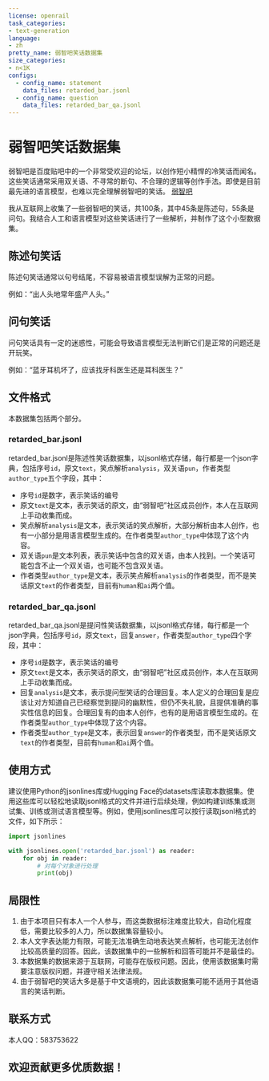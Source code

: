 ```yaml
---
license: openrail
task_categories:
- text-generation
language:
- zh
pretty_name: 弱智吧笑话数据集
size_categories:
- n<1K
configs:
  - config_name: statement
    data_files: retarded_bar.jsonl
  - config_name: question
    data_files: retarded_bar_qa.jsonl  
---
```


# 弱智吧笑话数据集
弱智吧是百度贴吧中的一个非常受欢迎的论坛，以创作短小精悍的冷笑话而闻名。这些笑话通常采用双关语、不寻常的断句、不合理的逻辑等创作手法。即使是目前最先进的语言模型，也难以完全理解弱智吧的笑话。
[弱智吧](https://tieba.baidu.com/f?ie=utf-8&kw=%E5%BC%B1%E6%99%BA)

我从互联网上收集了一些弱智吧的笑话，共100条，其中45条是陈述句，55条是问句。我结合人工和语言模型对这些笑话进行了一些解析，并制作了这个小型数据集。

## 陈述句笑话
陈述句笑话通常以句号结尾，不容易被语言模型误解为正常的问题。

例如：“出人头地常年盛产人头。”

## 问句笑话
问句笑话具有一定的迷惑性，可能会导致语言模型无法判断它们是正常的问题还是开玩笑。

例如：“蓝牙耳机坏了，应该找牙科医生还是耳科医生？”

## 文件格式
本数据集包括两个部分。
### retarded_bar.jsonl
retarded_bar.jsonl是陈述性笑话数据集，以jsonl格式存储，每行都是一个json字典，包括序号`id`，原文`text`，笑点解析`analysis`，双关语`pun`，作者类型`author_type`五个字段，其中：
- 序号`id`是数字，表示笑话的编号
- 原文`text`是文本，表示笑话的原文，由“弱智吧”社区成员创作，本人在互联网上手动收集而成。
- 笑点解析`analysis`是文本，表示笑话的笑点解析，大部分解析由本人创作，也有一小部分是用语言模型生成的。在作者类型`author_type`中体现了这个内容。
- 双关语`pun`是文本列表，表示笑话中包含的双关语，由本人找到。一个笑话可能包含不止一个双关语，也可能不包含双关语。
- 作者类型`author_type`是文本，表示笑点解析`analysis`的作者类型，而不是笑话原文`text`的作者类型，目前有`human`和`ai`两个值。
### retarded_bar_qa.jsonl
retarded_bar_qa.jsonl是提问性笑话数据集，以jsonl格式存储，每行都是一个json字典，包括序号`id`，原文`text`，回复`answer`，作者类型`author_type`四个字段，其中：
- 序号`id`是数字，表示笑话的编号
- 原文`text`是文本，表示笑话的原文，由“弱智吧”社区成员创作，本人在互联网上手动收集而成。
- 回复`analysis`是文本，表示提问型笑话的合理回复。本人定义的合理回复是应该让对方知道自己已经察觉到提问的幽默性，但仍不失礼貌，且提供准确的事实性信息的回复。合理回复有的由本人创作，也有的是用语言模型生成的。在作者类型`author_type`中体现了这个内容。
- 作者类型`author_type`是文本，表示回复`answer`的作者类型，而不是笑话原文`text`的作者类型，目前有`human`和`ai`两个值。

## 使用方式
建议使用Python的jsonlines库或Hugging Face的datasets库读取本数据集。使用这些库可以轻松地读取jsonl格式的文件并进行后续处理，例如构建训练集或测试集、训练或测试语言模型等。例如，使用jsonlines库可以按行读取jsonl格式的文件，如下所示：
```python
import jsonlines

with jsonlines.open('retarded_bar.jsonl') as reader:
    for obj in reader:
        # 对每个对象进行处理
        print(obj)
```

## 局限性
1. 由于本项目只有本人一个人参与，而这类数据标注难度比较大，自动化程度低，需要比较多的人力，所以数据集容量较小。
2. 本人文字表达能力有限，可能无法准确生动地表达笑点解析，也可能无法创作比较高质量的回答。因此，该数据集中的一些解析和回答可能并不是最佳的。
3. 本数据集的数据来源于互联网，可能存在版权问题。因此，使用该数据集时需要注意版权问题，并遵守相关法律法规。
4. 由于弱智吧的笑话大多是基于中文语境的，因此该数据集可能不适用于其他语言的笑话判断。

## 联系方式
本人QQ：583753622

## 欢迎贡献更多优质数据！